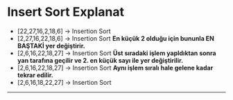 # Insert Sort Explanat

 - [22,27,16,2,18,6] -> Insertion Sort
 - [2,27,16,22,18,6] -> Insertion Sort  **En küçük 2 olduğu için bununla EN BAŞTAKİ yer değiştirir.**
 - [2,6,16,22,18,27] -> Insertion Sort  **Üst sıradaki işlem yapldıktan sonra yan tarafına geçilir ve 2. en küçük sayı ile yer değiştirilir.**
 - [2,6,16,22,18,27] -> Insertion Sort  **Aynı işlem sıralı hale gelene kadar tekrar edilir.**
 - [2,6,16,18,22,27] -> Insertion Sort

-------------------------------------------------------------------------------------------------------------------------------------

